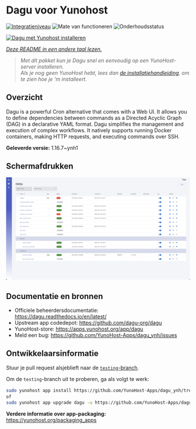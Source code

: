 <!--
NB: Deze README is automatisch gegenereerd door <https://github.com/YunoHost/apps/tree/master/tools/readme_generator>
Hij mag NIET handmatig aangepast worden.
-->

# Dagu voor Yunohost

[![Integratieniveau](https://apps.yunohost.org/badge/integration/dagu)](https://ci-apps.yunohost.org/ci/apps/dagu/)
![Mate van functioneren](https://apps.yunohost.org/badge/state/dagu)
![Onderhoudsstatus](https://apps.yunohost.org/badge/maintained/dagu)

[![Dagu met Yunohost installeren](https://install-app.yunohost.org/install-with-yunohost.svg)](https://install-app.yunohost.org/?app=dagu)

*[Deze README in een andere taal lezen.](./ALL_README.md)*

> *Met dit pakket kun je Dagu snel en eenvoudig op een YunoHost-server installeren.*  
> *Als je nog geen YunoHost hebt, lees dan [de installatiehandleiding](https://yunohost.org/install), om te zien hoe je 'm installeert.*

## Overzicht

Dagu is a powerful Cron alternative that comes with a Web UI. It allows you to define dependencies between commands as a Directed Acyclic Graph (DAG) in a declarative YAML format. Dagu simplifies the management and execution of complex workflows. It natively supports running Docker containers, making HTTP requests, and executing commands over SSH.


**Geleverde versie:** 1.16.7~ynh1

## Schermafdrukken

![Schermafdrukken van Dagu](./doc/screenshots/screenshot.png)

## Documentatie en bronnen

- Officiele beheerdersdocumentatie: <https://dagu.readthedocs.io/en/latest/>
- Upstream app codedepot: <https://github.com/dagu-org/dagu>
- YunoHost-store: <https://apps.yunohost.org/app/dagu>
- Meld een bug: <https://github.com/YunoHost-Apps/dagu_ynh/issues>

## Ontwikkelaarsinformatie

Stuur je pull request alsjeblieft naar de [`testing`-branch](https://github.com/YunoHost-Apps/dagu_ynh/tree/testing).

Om de `testing`-branch uit te proberen, ga als volgt te werk:

```bash
sudo yunohost app install https://github.com/YunoHost-Apps/dagu_ynh/tree/testing --debug
of
sudo yunohost app upgrade dagu -u https://github.com/YunoHost-Apps/dagu_ynh/tree/testing --debug
```

**Verdere informatie over app-packaging:** <https://yunohost.org/packaging_apps>
